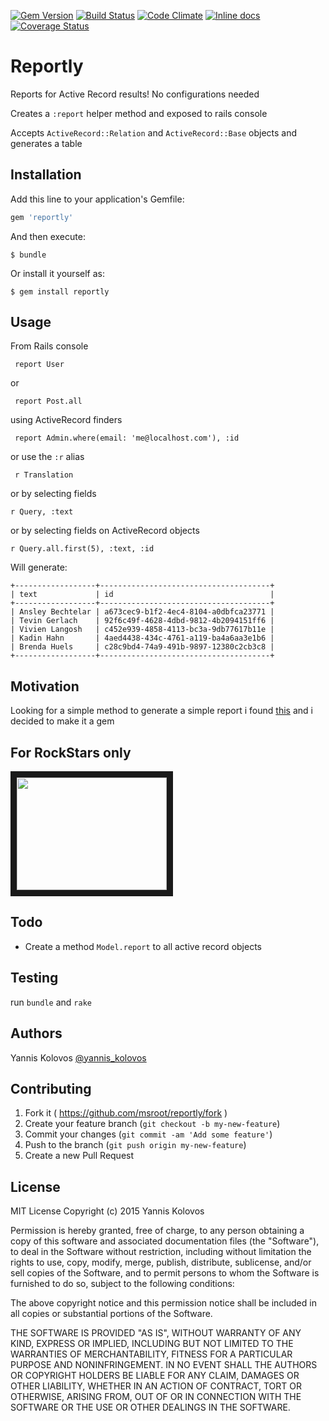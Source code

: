[![Gem Version](https://badge.fury.io/rb/reportly.png)](http://badge.fury.io/rb/reportly)
[![Build Status](https://travis-ci.org/msroot/reportly.svg?branch=master)](https://travis-ci.org/msroot/reportly) 
[![Code Climate](https://codeclimate.com/github/msroot/reportly/badges/gpa.svg)](https://codeclimate.com/github/msroot/reportly)
[![Inline docs](http://inch-ci.org/github/msroot/reportly.svg?branch=master)](http://inch-ci.org/github/msroot/reportly)
[![Coverage Status](https://coveralls.io/repos/msroot/reportly/badge.svg)](https://coveralls.io/r/msroot/reportly)
# Reportly

Reports for Active Record results! No configurations needed

Creates a  `:report` helper method and exposed to rails console

Accepts `ActiveRecord::Relation` and `ActiveRecord::Base` objects and generates a table


## Installation

Add this line to your application's Gemfile:

```ruby
gem 'reportly'
```

And then execute:

    $ bundle

Or install it yourself as:

    $ gem install reportly

## Usage
From Rails console

     report User
or 

	 report Post.all

using ActiveRecord finders 

	 report Admin.where(email: 'me@localhost.com'), :id

or use the `:r` alias

	 r Translation

or by selecting fields

	r Query, :text

or by selecting fields on ActiveRecord objects

	r Query.all.first(5), :text, :id

Will generate:

	+------------------+--------------------------------------+
	| text             | id                                   |
	+------------------+--------------------------------------+
	| Ansley Bechtelar | a673cec9-b1f2-4ec4-8104-a0dbfca23771 |
	| Tevin Gerlach    | 92f6c49f-4628-4dbd-9812-4b2094151ff6 |
	| Vivien Langosh   | c452e939-4858-4113-bc3a-9db77617b11e |
	| Kadin Hahn       | 4aed4438-434c-4761-a119-ba4a6aa3e1b6 |
	| Brenda Huels     | c28c9bd4-74a9-491b-9897-12380c2cb3c8 |
	+------------------+--------------------------------------+

## Motivation

Looking for a simple method to generate a simple report i found [this](https://gist.github.com/bgreenlee/72234)
and i decided to make it a gem 

## For RockStars only

<a href="http://www.youtube.com/watch?feature=player_embedded&v=sFZjqVnWBhc
" target="_blank"><img src="http://img.youtube.com/vi/sFZjqVnWBhc/0.jpg" width="240" height="180" border="10" /></a>


## Todo

- Create a method `Model.report` to all active record objects

## Testing

run `bundle` and `rake`

## Authors

Yannis Kolovos [@yannis_kolovos](http://twitter.com/yannis_kolovos)


## Contributing

1. Fork it ( https://github.com/msroot/reportly/fork )
2. Create your feature branch (`git checkout -b my-new-feature`)
3. Commit your changes (`git commit -am 'Add some feature'`)
4. Push to the branch (`git push origin my-new-feature`)
5. Create a new Pull Request


## License 
MIT License Copyright (c) 2015 Yannis Kolovos

Permission is hereby granted, free of charge, to any person obtaining
a copy of this software and associated documentation files (the
"Software"), to deal in the Software without restriction, including
without limitation the rights to use, copy, modify, merge, publish,
distribute, sublicense, and/or sell copies of the Software, and to
permit persons to whom the Software is furnished to do so, subject to
the following conditions:

The above copyright notice and this permission notice shall be
included in all copies or substantial portions of the Software.

THE SOFTWARE IS PROVIDED "AS IS", WITHOUT WARRANTY OF ANY KIND,
EXPRESS OR IMPLIED, INCLUDING BUT NOT LIMITED TO THE WARRANTIES OF
MERCHANTABILITY, FITNESS FOR A PARTICULAR PURPOSE AND
NONINFRINGEMENT. IN NO EVENT SHALL THE AUTHORS OR COPYRIGHT HOLDERS BE
LIABLE FOR ANY CLAIM, DAMAGES OR OTHER LIABILITY, WHETHER IN AN ACTION
OF CONTRACT, TORT OR OTHERWISE, ARISING FROM, OUT OF OR IN CONNECTION
WITH THE SOFTWARE OR THE USE OR OTHER DEALINGS IN THE SOFTWARE.
